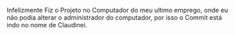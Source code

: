 Infelizmente Fiz o Projeto no Computador do meu ultimo emprego, onde eu não podia alterar o administrador do computador, por isso o Commit está indo no nome de Claudinei.
